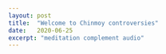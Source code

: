 ```yaml
---
layout: post
title:  "Welcome to Chinmoy controversies"
date:   2020-06-25
excerpt: "meditation complement audio"
---
```

